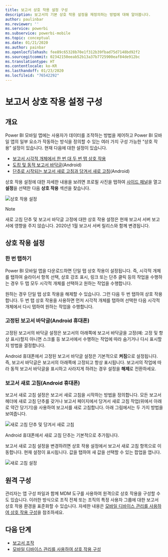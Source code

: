 ```yaml
---
title: 보고서 상호 작용 설정 구성
description: 보고서의 기본 상호 작용 설정을 재정의하는 방법에 대해 알아봅니다.
author: paulinbar
ms.reviewer: ''
ms.service: powerbi
ms.subservice: powerbi-mobile
ms.topic: conceptual
ms.date: 01/21/2020
ms.author: painbar
ms.openlocfilehash: fee89c65328b70e1f312b39fbad75d7148bd92f2
ms.sourcegitcommit: 02342150eeab52b13a37b7725900eaf84de912bc
ms.translationtype: HT
ms.contentlocale: ko-KR
ms.lasthandoff: 01/23/2020
ms.locfileid: "76542292"
---
```

# <a name="configure-report-interaction-settings"></a>보고서 상호 작용 설정 구성

## <a name="overview"></a>개요

Power BI 모바일 앱에는 사용자가 데이터를 조작하는 방법을 제어하고 Power BI 모바일 앱의 일부 요소가 작동하는 방식을 정의할 수 있는 여러 가지 구성 가능한 “상호 작용” 설정이 있습니다. 현재 다음에 대한 설정이 있습니다.
* [보고서 시각적 개체에서 한 번 대 두 번 탭 상호 작용](#single-tap)
* [도킹 및 동적 보고서 바닥글](#docked-report-footer-android-phones)(Android)
* [단추로 시작되는 보고서 새로 고침과 당겨서 새로 고침](#report-refresh-android-phones)(Android)

상호 작용 설정에 대한 자세한 내용을 보려면 프로필 사진을 탭하여 [사이드 패널](./mobile-apps-home-page.md#header)을 열고 **설정**을 선택한 다음 **상호 작용** 섹션을 찾습니다.

![상호 작용 설정](./media/mobile-app-interaction-settings/powerbi-mobile-app-interactions-section.png)

>[!NOTE]
>새로 고침 단추 및 보고서 바닥글 고정에 대한 상호 작용 설정은 현재 보고서 서버 보고서에 영향을 주지 않습니다. 2020년 1월 보고서 서버 릴리스와 함께 변경됩니다.

## <a name="interaction-settings"></a>상호 작용 설정

### <a name="single-tap"></a>한 번 탭하기
Power BI 모바일 앱을 다운로드하면 단일 탭 상호 작용이 설정됩니다. 즉, 시각적 개체를 탭하여 슬라이서 항목 선택, 상호 강조 표시, 링크 또는 단추 클릭 등의 작업을 수행하는 경우 두 탭 모두 시각적 개체를 선택하고 원하는 작업을 수행합니다.

원하는 경우 단일 탭 상호 작용을 해제할 수 있습니다. 그런 다음 두 번 탭하여 상호 작용합니다. 두 번 탭 상호 작용을 사용하면 먼저 시각적 개체를 탭하여 선택한 다음 시각적 개체에서 다시 탭하여 원하는 작업을 수행합니다.

### <a name="docked-report-footer-android-phones"></a>고정된 보고서 바닥글(Android 휴대폰)

고정된 보고서의 바닥글 설정은 보고서의 아래쪽에 보고서 바닥글을 고정(예: 고정 및 항상 표시)할지 아니면 스크롤 등 보고서에서 수행하는 작업에 따라 숨기거나 다시 표시할지 방법을 결정합니다.

Android 휴대폰에서 고정된 보고서 바닥글 설정은 기본적으로 **켜짐**으로 설정됩니다. 즉, 보고서 바닥글은 보고서의 아래쪽에 고정되고 항상 표시됩니다. 보고서의 작업에 따라 동적 보고서 바닥글을 표시하고 사라지게 하려는 경우 설정을 **해제**로 전환하세요.

### <a name="report-refresh-android-phones"></a>보고서 새로 고침(Android 휴대폰)

보고서 새로 고침 설정은 보고서 새로 고침을 시작하는 방법을 정의합니다. 모든 보고서 헤더에 새로 고침 단추를 갖거나 보고서 페이지에서 당겨서 새로 고침 작업(위에서 아래로 약간 당기기)을 사용하여 보고서를 새로 고침합니다. 아래 그림에서는 두 가지 방법을 보여줍니다. 

![새로 고침 단추 및 당겨서 새로 고침](./media/mobile-app-interaction-settings/powerbi-mobile-app-interactions-refresh-button-versus-pull.png)

Android 휴대폰에서 새로 고침 단추는 기본적으로 추가됩니다.

보고서 새로 고침 설정을 변경하려면 상호 작용 설정에서 보고서 새로 고침 항목으로 이동합니다. 현재 설정이 표시됩니다. 값을 탭하여 새 값을 선택할 수 있는 팝업을 엽니다.

![새로 고침 설정](./media/mobile-app-interaction-settings/powerbi-mobile-app-interactions-set-refresh.png)

## <a name="remote-configuration"></a>원격 구성

관리자는 앱 구성 파일과 함께 MDM 도구를 사용하여 원격으로 상호 작용을 구성할 수도 있습니다. 이러한 방식으로 조직 전체 또는 조직의 특정 사용자 그룹에 대한 보고서 상호 작용 환경을 표준화할 수 있습니다. 자세한 내용은 [모바일 디바이스 관리를 사용하여 상호 작용 구성](./mobile-app-configuration.md)을 참조하세요.


## <a name="next-steps"></a>다음 단계
* [보고서 조작](./mobile-reports-in-the-mobile-apps.md#interact-with-reports)
* [모바일 디바이스 관리를 사용하여 상호 작용 구성](./mobile-app-configuration.md)
